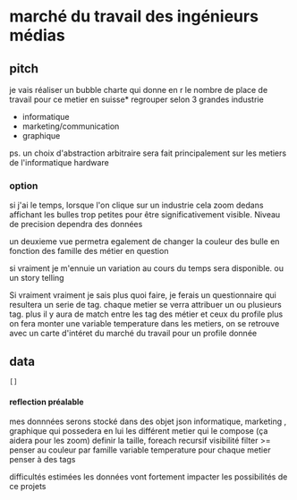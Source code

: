 # marché du travail des ingénieurs médias

## pitch
je vais réaliser un bubble charte qui donne en r le nombre de place de travail pour ce metier en suisse*
regrouper selon 3 grandes industrie

- informatique 
- marketing/communication 
- graphique

ps. un choix d'abstraction arbitraire sera fait principalement sur les metiers de l'informatique hardware

### option 

si j'ai le temps, lorsque l'on clique sur un industrie cela zoom dedans affichant les bulles trop petites pour être significativement visible. Niveau de precision dependra des données 

un deuxieme vue permetra egalement de changer la couleur des bulle en fonction des famille des métier en question

si vraiment je m'ennuie un variation au cours du temps sera disponible. 
ou un story telling 

Si vraiment vraiment je sais plus quoi faire, je ferais un questionnaire qui resultera un serie de tag. chaque metier se verra attribuer un ou plusieurs tag. plus il y aura de match entre les tag des métier et ceux du profile plus on fera monter une variable temperature dans les metiers, on se retrouve avec un carte d'intéret du marché du travail pour un profile donnée

## data 

```
[]
```


#### reflection préalable

mes donnnées serons stocké dans des objet json 
informatique, marketing , graphique 
qui possedera en lui les différent metier qui le compose (ça aidera pour les zoom)
definir la taille, foreach recursif 
visibilité filter >= 
penser au couleur par famille 
variable temperature pour chaque metier 
penser à des tags 


difficultés estimées les données vont fortement impacter les possibilités de ce projets 
